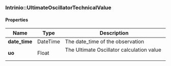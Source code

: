 

[//]: # (CLASS:Intrinio::UltimateOscillatorTechnicalValue)

[//]: # (KIND:object)

### Intrinio::UltimateOscillatorTechnicalValue

#### Properties

[//]: # (START_DEFINITION)

Name | Type | Description
------------ | ------------- | -------------
**date_time** | DateTime | The date_time of the observation &nbsp;
**uo** | Float | The Ultimate Oscillator calculation value &nbsp;

[//]: # (END_DEFINITION)



